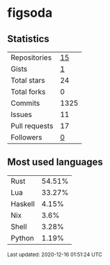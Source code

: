 # figsoda


## Statistics

<table>
    <tr>
        <td>Repositories</td>
        <td><a href="https://github.com/figsoda?tab=repositories">15</a></td>
    </tr>
    <tr>
        <td>Gists</td>
        <td><a href="https://gist.github.com/figsoda">1</a></td>
    </tr>
    <tr>
        <td>Total stars</td>
        <td>24</td>
    </tr>
    <tr>
        <td>Total forks</td>
        <td>0</td>
    </tr>
    <tr>
        <td>Commits</td>
        <td>1325</td>
    </tr>
    <tr>
        <td>Issues</td>
        <td>11</td>
    </tr>
    <tr>
        <td>Pull requests</td>
        <td>17</td>
    </tr>
    <tr>
        <td>Followers</td>
        <td><a href="https://github.com/figsoda?tab=followers">0</a></td>
    </tr>
</table>


## Most used languages

<table>
<tr><td>Rust</td><td>54.51%</td></tr>
<tr><td>Lua</td><td>33.27%</td></tr>
<tr><td>Haskell</td><td>4.15%</td></tr>
<tr><td>Nix</td><td>3.6%</td></tr>
<tr><td>Shell</td><td>3.28%</td></tr>
<tr><td>Python</td><td>1.19%</td></tr>
</table>


<sub>Last updated: 2020-12-16 01:51:24 UTC</sub>
